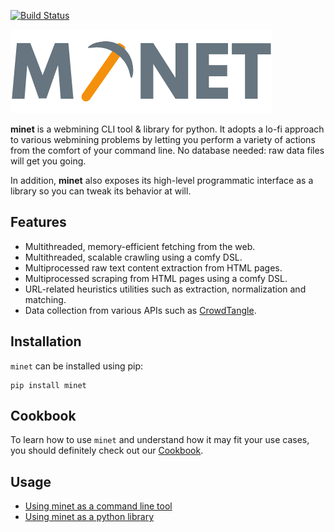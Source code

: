 [![Build Status](https://travis-ci.org/medialab/minet.svg)](https://travis-ci.org/medialab/minet)

![Minet](img/minet.png)

**minet** is a webmining CLI tool & library for python. It adopts a lo-fi approach to various webmining problems by letting you perform a variety of actions from the comfort of your command line. No database needed: raw data files will get you going.

In addition, **minet** also exposes its high-level programmatic interface as a library so you can tweak its behavior at will.

## Features

* Multithreaded, memory-efficient fetching from the web.
* Multithreaded, scalable crawling using a comfy DSL.
* Multiprocessed raw text content extraction from HTML pages.
* Multiprocessed scraping from HTML pages using a comfy DSL.
* URL-related heuristics utilities such as extraction, normalization and matching.
* Data collection from various APIs such as [CrowdTangle](https://www.crowdtangle.com/).

## Installation

`minet` can be installed using pip:

```shell
pip install minet
```

## Cookbook

To learn how to use `minet` and understand how it may fit your use cases, you should definitely check out our [Cookbook](./cookbook).

## Usage

* [Using minet as a command line tool](./docs/cli.md)
* [Using minet as a python library](./docs/library.md)
